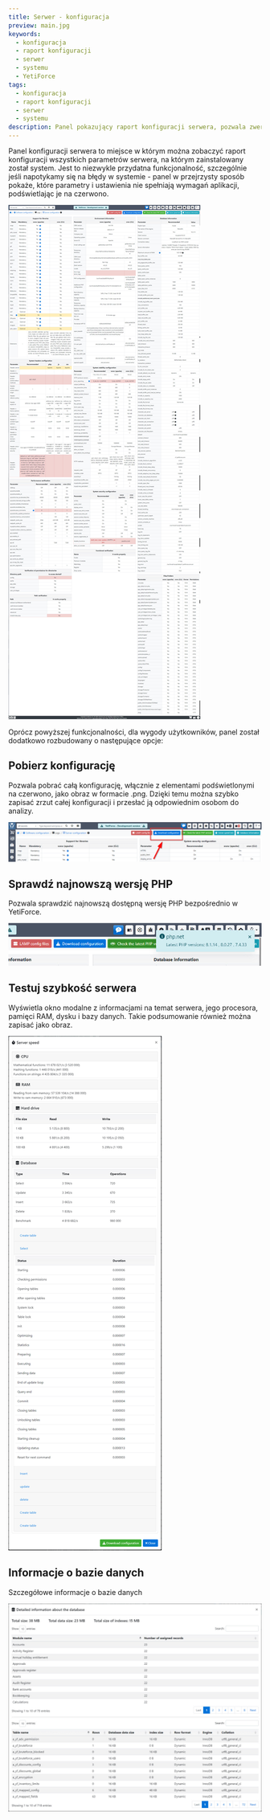 ```yaml
---
title: Serwer - konfiguracja
preview: main.jpg
keywords:
  - konfiguracja
  - raport konfiguracji
  - serwer
  - systemu
  - YetiForce
tags:
  - konfiguracja
  - raport konfiguracji
  - serwer
  - systemu
description: Panel pokazujący raport konfiguracji serwera, pozwala zweryfikować czy najważniejsze ustawienia serwera są zgodne z zalecanymi.
---
```


Panel konfiguracji serwera to miejsce w którym można zobaczyć raport konfiguracji wszystkich parametrów serwera, na którym zainstalowany został system.
Jest to niezwykle przydatna funkcjonalność, szczególnie jeśli napotykamy się na błędy w systemie - panel w przejrzysty sposób pokaże, które parametry i ustawienia nie spełniają wymagań aplikacji, podświetlając je na czerwono.

![Raport konfiguracji](main.jpg)

Oprócz powyższej funkcjonalności, dla wygody użytkowników, panel został dodatkowo rozbudowany o następujące opcje:

## Pobierz konfigurację

Pozwala pobrać całą konfigurację, włącznie z elementami podświetlonymi na czerwono, jako obraz w formacie .png. Dzięki temu można szybko zapisać zrzut całej konfiguracji i przesłać ją odpowiednim osobom do analizy.

![Pobierz konfigurację](download-config.png)

## Sprawdź najnowszą wersję PHP

Pozwala sprawdzić najnowszą dostępną wersję PHP bezpośrednio w YetiForce.

![Sprawdź najnowszą wersję PHP](last-php.jpg)

## Testuj szybkość serwera

Wyświetla okno modalne z informacjami na temat serwera, jego procesora, pamięci RAM, dysku i bazy danych. Takie podsumowanie również można zapisać jako obraz.

![Testuj szybkość serwera](server-speed.jpg)

## Informacje o bazie danych

Szczegółowe informacje o bazie danych

![Informacje o bazie danych](db.jpg)
